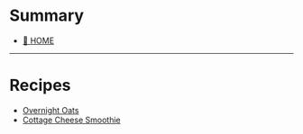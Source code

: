 # Summary

- [🏡 HOME](README.md)

---

# Recipes
 - [Overnight Oats](recipes/overnight-oats.md)
 - [Cottage Cheese Smoothie](./recipes/cottage-cheese-smoothie.md)